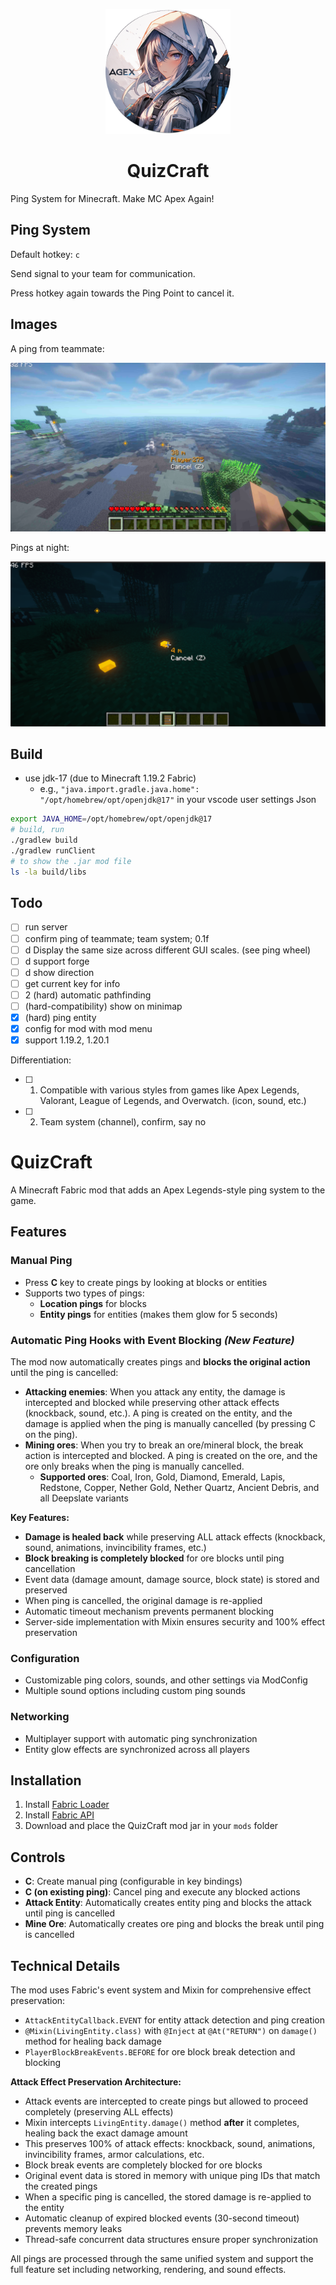 <p align="center">
    <img src="./src/main/resources/assets/quiz_craft/icon.png" alt="QuizCraft" width="200"/> 
</p>

<h1 align="center">QuizCraft</h1>

Ping System for Minecraft. Make MC Apex Again!

## Ping System

Default hotkey: `c`

Send signal to your team for communication.

Press hotkey again towards the Ping Point to cancel it.

## Images

A ping from teammate:

![pingFromTeammate](images/pingFromTeammate.png)

Pings at night:

![pingAtNight](images/pingAtNight.png)


## Build

- use jdk-17 (due to Minecraft 1.19.2 Fabric)
  - e.g., `"java.import.gradle.java.home": "/opt/homebrew/opt/openjdk@17"` in your vscode user settings Json
```bash
export JAVA_HOME=/opt/homebrew/opt/openjdk@17 
# build, run
./gradlew build
./gradlew runClient
# to show the .jar mod file
ls -la build/libs
```


## Todo

- [ ] run server
- [ ] confirm ping of teammate; team system; 0.1f
- [ ] d Display the same size across different GUI scales. (see ping wheel)
- [ ] d support forge
- [ ] d show direction
- [ ] get current key for info
- [ ] 2 (hard) automatic pathfinding
- [ ] (hard-compatibility) show on minimap
- [x] (hard) ping entity
- [x] config for mod with mod menu
- [x] support 1.19.2, 1.20.1

Differentiation: 
- [ ] 1. Compatible with various styles from games like Apex Legends, Valorant, League of Legends, and Overwatch. (icon, sound, etc.)
- [ ] 2. Team system (channel), confirm, say no

# QuizCraft

A Minecraft Fabric mod that adds an Apex Legends-style ping system to the game.

## Features

### Manual Ping
- Press **C** key to create pings by looking at blocks or entities
- Supports two types of pings:
  - **Location pings** for blocks
  - **Entity pings** for entities (makes them glow for 5 seconds)

### Automatic Ping Hooks with Event Blocking *(New Feature)*
The mod now automatically creates pings and **blocks the original action** until the ping is cancelled:

- **Attacking enemies**: When you attack any entity, the damage is intercepted and blocked while preserving other attack effects (knockback, sound, etc.). A ping is created on the entity, and the damage is applied when the ping is manually cancelled (by pressing C on the ping).
- **Mining ores**: When you try to break an ore/mineral block, the break action is intercepted and blocked. A ping is created on the ore, and the ore only breaks when the ping is manually cancelled.
  - **Supported ores**: Coal, Iron, Gold, Diamond, Emerald, Lapis, Redstone, Copper, Nether Gold, Nether Quartz, Ancient Debris, and all Deepslate variants

**Key Features:**
- **Damage is healed back** while preserving ALL attack effects (knockback, sound, animations, invincibility frames, etc.)
- **Block breaking is completely blocked** for ore blocks until ping cancellation
- Event data (damage amount, damage source, block state) is stored and preserved
- When ping is cancelled, the original damage is re-applied
- Automatic timeout mechanism prevents permanent blocking
- Server-side implementation with Mixin ensures security and 100% effect preservation

### Configuration
- Customizable ping colors, sounds, and other settings via ModConfig
- Multiple sound options including custom ping sounds

### Networking
- Multiplayer support with automatic ping synchronization
- Entity glow effects are synchronized across all players

## Installation

1. Install [Fabric Loader](https://fabricmc.net/use/)
2. Install [Fabric API](https://modrinth.com/mod/fabric-api)
3. Download and place the QuizCraft mod jar in your `mods` folder

## Controls

- **C**: Create manual ping (configurable in key bindings)
- **C (on existing ping)**: Cancel ping and execute any blocked actions
- **Attack Entity**: Automatically creates entity ping and blocks the attack until ping is cancelled
- **Mine Ore**: Automatically creates ore ping and blocks the break until ping is cancelled

## Technical Details

The mod uses Fabric's event system and Mixin for comprehensive effect preservation:
- `AttackEntityCallback.EVENT` for entity attack detection and ping creation
- `@Mixin(LivingEntity.class)` with `@Inject` at `@At("RETURN")` on `damage()` method for healing back damage
- `PlayerBlockBreakEvents.BEFORE` for ore block break detection and blocking

**Attack Effect Preservation Architecture:**
- Attack events are intercepted to create pings but allowed to proceed completely (preserving ALL effects)
- Mixin intercepts `LivingEntity.damage()` method **after** it completes, healing back the exact damage amount
- This preserves 100% of attack effects: knockback, sound, animations, invincibility frames, armor calculations, etc.
- Block break events are completely blocked for ore blocks
- Original event data is stored in memory with unique ping IDs that match the created pings
- When a specific ping is cancelled, the stored damage is re-applied to the entity
- Automatic cleanup of expired blocked events (30-second timeout) prevents memory leaks
- Thread-safe concurrent data structures ensure proper synchronization

All pings are processed through the same unified system and support the full feature set including networking, rendering, and sound effects.